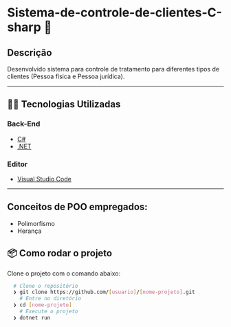 # Sistema-de-controle-de-clientes-C-sharp :jigsaw:

## Descrição
Desenvolvido sistema para controle de tratamento para diferentes tipos de clientes (Pessoa física e Pessoa jurídica).

---
## 👨‍💻️ Tecnologias Utilizadas
### Back-End
- [C#](https://docs.microsoft.com/pt-br/dotnet/csharp/)
- [.NET](https://dotnet.microsoft.com/download)

### Editor
- [Visual Studio Code](https://code.visualstudio.com/)
---
## Conceitos de POO empregados:
- Polimorfismo
- Herança
  
## 📦️ Como rodar o projeto
Clone o projeto com o comando abaixo:
```bash
  # Clone o repositório
  ❯ git clone https://github.com/[usuario]/[nome-projeto].git
	# Entre no diretório
  ❯ cd [nome-projeto]
	# Execute o projeto
  ❯ dotnet run
```
